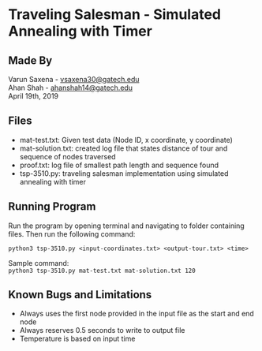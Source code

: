 # Traveling Salesman - Simulated Annealing with Timer

## Made By
Varun Saxena - vsaxena30@gatech.edu  
Ahan Shah - ahanshah14@gatech.edu  
April 19th, 2019

## Files
- mat-test.txt: Given test data (Node ID, x coordinate, y coordinate)
- mat-solution.txt: created log file that states distance of tour and sequence of nodes traversed
- proof.txt: log file of smallest path length and sequence found
- tsp-3510.py: traveling salesman implementation using simulated annealing with timer

## Running Program
Run the program by opening terminal and navigating to folder containing files. Then run the following command:

`python3 tsp-3510.py <input-coordinates.txt> <output-tour.txt> <time>`  

Sample command:  
`python3 tsp-3510.py mat-test.txt mat-solution.txt 120`

## Known Bugs and Limitations
- Always uses the first node provided in the input file as the start and end node
- Always reserves 0.5 seconds to write to output file
- Temperature is based on input time